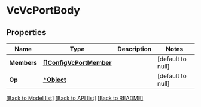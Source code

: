 # VcVcPortBody

## Properties
Name | Type | Description | Notes
------------ | ------------- | ------------- | -------------
**Members** | [**[]ConfigVcPortMember**](config_vc_port_member.md) |  | [default to null]
**Op** | [***Object**](.md) |  | [default to null]

[[Back to Model list]](../README.md#documentation-for-models) [[Back to API list]](../README.md#documentation-for-api-endpoints) [[Back to README]](../README.md)


